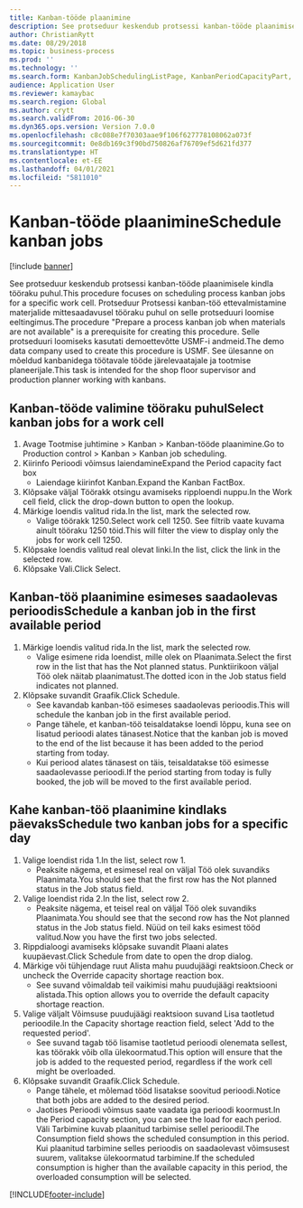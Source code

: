 ```yaml
---
title: Kanban-tööde plaanimine
description: See protseduur keskendub protsessi kanban-tööde plaanimisele kindla tööraku puhul.
author: ChristianRytt
ms.date: 08/29/2018
ms.topic: business-process
ms.prod: ''
ms.technology: ''
ms.search.form: KanbanJobSchedulingListPage, KanbanPeriodCapacityPart, SysLookupMultiSelectGrid, KanbanBoardScheduleJobForward
audience: Application User
ms.reviewer: kamaybac
ms.search.region: Global
ms.author: crytt
ms.search.validFrom: 2016-06-30
ms.dyn365.ops.version: Version 7.0.0
ms.openlocfilehash: c8c088e7f70303aae9f106f627778108062a073f
ms.sourcegitcommit: 0e8db169c3f90bd750826af76709ef5d621fd377
ms.translationtype: HT
ms.contentlocale: et-EE
ms.lasthandoff: 04/01/2021
ms.locfileid: "5811010"
---
```

# <a name="schedule-kanban-jobs"></a><span data-ttu-id="b3ba8-103">Kanban-tööde plaanimine</span><span class="sxs-lookup"><span data-stu-id="b3ba8-103">Schedule kanban jobs</span></span>

[!include [banner](../../includes/banner.md)]

<span data-ttu-id="b3ba8-104">See protseduur keskendub protsessi kanban-tööde plaanimisele kindla tööraku puhul.</span><span class="sxs-lookup"><span data-stu-id="b3ba8-104">This procedure focuses on scheduling process kanban jobs for a specific work cell.</span></span> <span data-ttu-id="b3ba8-105">Protseduur Protsessi kanban-töö ettevalmistamine materjalide mittesaadavusel tööraku puhul on selle protseduuri loomise eeltingimus.</span><span class="sxs-lookup"><span data-stu-id="b3ba8-105">The procedure "Prepare a process kanban job when materials are not available" is a prerequisite for creating this procedure.</span></span> <span data-ttu-id="b3ba8-106">Selle protseduuri loomiseks kasutati demoettevõtte USMF-i andmeid.</span><span class="sxs-lookup"><span data-stu-id="b3ba8-106">The demo data company used to create this procedure is USMF.</span></span> <span data-ttu-id="b3ba8-107">See ülesanne on mõeldud kanbanidega töötavale tööde järelevaatajale ja tootmise planeerijale.</span><span class="sxs-lookup"><span data-stu-id="b3ba8-107">This task is intended for the shop floor supervisor and production planner working with kanbans.</span></span>


## <a name="select-kanban-jobs-for-a-work-cell"></a><span data-ttu-id="b3ba8-108">Kanban-tööde valimine tööraku puhul</span><span class="sxs-lookup"><span data-stu-id="b3ba8-108">Select kanban jobs for a work cell</span></span>
1. <span data-ttu-id="b3ba8-109">Avage Tootmise juhtimine > Kanban > Kanban-tööde plaanimine.</span><span class="sxs-lookup"><span data-stu-id="b3ba8-109">Go to Production control > Kanban > Kanban job scheduling.</span></span>
2. <span data-ttu-id="b3ba8-110">Kiirinfo Perioodi võimsus laiendamine</span><span class="sxs-lookup"><span data-stu-id="b3ba8-110">Expand the Period capacity fact box</span></span>
    * <span data-ttu-id="b3ba8-111">Laiendage kiirinfot Kanban.</span><span class="sxs-lookup"><span data-stu-id="b3ba8-111">Expand the Kanban FactBox.</span></span>  
3. <span data-ttu-id="b3ba8-112">Klõpsake väljal Töörakk otsingu avamiseks ripploendi nuppu.</span><span class="sxs-lookup"><span data-stu-id="b3ba8-112">In the Work cell field, click the drop-down button to open the lookup.</span></span>
4. <span data-ttu-id="b3ba8-113">Märkige loendis valitud rida.</span><span class="sxs-lookup"><span data-stu-id="b3ba8-113">In the list, mark the selected row.</span></span>
    * <span data-ttu-id="b3ba8-114">Valige töörakk 1250.</span><span class="sxs-lookup"><span data-stu-id="b3ba8-114">Select work cell 1250.</span></span> <span data-ttu-id="b3ba8-115">See filtrib vaate kuvama ainult tööraku 1250 töid.</span><span class="sxs-lookup"><span data-stu-id="b3ba8-115">This will filter the view to display only the jobs for work cell 1250.</span></span>  
5. <span data-ttu-id="b3ba8-116">Klõpsake loendis valitud real olevat linki.</span><span class="sxs-lookup"><span data-stu-id="b3ba8-116">In the list, click the link in the selected row.</span></span>
6. <span data-ttu-id="b3ba8-117">Klõpsake Vali.</span><span class="sxs-lookup"><span data-stu-id="b3ba8-117">Click Select.</span></span>

## <a name="schedule-a-kanban-job-in-the-first-available-period"></a><span data-ttu-id="b3ba8-118">Kanban-töö plaanimine esimeses saadaolevas perioodis</span><span class="sxs-lookup"><span data-stu-id="b3ba8-118">Schedule a kanban job in the first available period</span></span>
1. <span data-ttu-id="b3ba8-119">Märkige loendis valitud rida.</span><span class="sxs-lookup"><span data-stu-id="b3ba8-119">In the list, mark the selected row.</span></span>
    * <span data-ttu-id="b3ba8-120">Valige esimene rida loendist, mille olek on Plaanimata.</span><span class="sxs-lookup"><span data-stu-id="b3ba8-120">Select the first row in the list that has the Not planned status.</span></span> <span data-ttu-id="b3ba8-121">Punktiirikoon väljal Töö olek näitab plaanimatust.</span><span class="sxs-lookup"><span data-stu-id="b3ba8-121">The dotted icon in the Job status field indicates not planned.</span></span>  
2. <span data-ttu-id="b3ba8-122">Klõpsake suvandit Graafik.</span><span class="sxs-lookup"><span data-stu-id="b3ba8-122">Click Schedule.</span></span>
    * <span data-ttu-id="b3ba8-123">See kavandab kanban-töö esimeses saadaolevas perioodis.</span><span class="sxs-lookup"><span data-stu-id="b3ba8-123">This will schedule the kanban job in the first available period.</span></span>  
    * <span data-ttu-id="b3ba8-124">Pange tähele, et kanban-töö teisaldatakse loendi lõppu, kuna see on lisatud perioodi alates tänasest.</span><span class="sxs-lookup"><span data-stu-id="b3ba8-124">Notice that the kanban job is moved to the end of the list because it has been added to the period starting from today.</span></span>  
    * <span data-ttu-id="b3ba8-125">Kui periood alates tänasest on täis, teisaldatakse töö esimesse saadaolevasse perioodi.</span><span class="sxs-lookup"><span data-stu-id="b3ba8-125">If the period starting from today is fully booked, the job will be moved to the first available period.</span></span>  

## <a name="schedule-two-kanban-jobs-for-a-specific-day"></a><span data-ttu-id="b3ba8-126">Kahe kanban-töö plaanimine kindlaks päevaks</span><span class="sxs-lookup"><span data-stu-id="b3ba8-126">Schedule two kanban jobs for a specific day</span></span>
1. <span data-ttu-id="b3ba8-127">Valige loendist rida 1.</span><span class="sxs-lookup"><span data-stu-id="b3ba8-127">In the list, select row 1.</span></span>
    * <span data-ttu-id="b3ba8-128">Peaksite nägema, et esimesel real on väljal Töö olek suvandiks Plaanimata.</span><span class="sxs-lookup"><span data-stu-id="b3ba8-128">You should see that the first row has the Not planned status in the Job status field.</span></span>  
2. <span data-ttu-id="b3ba8-129">Valige loendist rida 2.</span><span class="sxs-lookup"><span data-stu-id="b3ba8-129">In the list, select row 2.</span></span>
    * <span data-ttu-id="b3ba8-130">Peaksite nägema, et teisel real on väljal Töö olek suvandiks Plaanimata.</span><span class="sxs-lookup"><span data-stu-id="b3ba8-130">You should see that the second row has the Not planned status in the Job status field.</span></span> <span data-ttu-id="b3ba8-131">Nüüd on teil kaks esimest tööd valitud.</span><span class="sxs-lookup"><span data-stu-id="b3ba8-131">Now you have the first two jobs selected.</span></span>  
3. <span data-ttu-id="b3ba8-132">Rippdialoogi avamiseks klõpsake suvandit Plaani alates kuupäevast.</span><span class="sxs-lookup"><span data-stu-id="b3ba8-132">Click Schedule from date to open the drop dialog.</span></span>
4. <span data-ttu-id="b3ba8-133">Märkige või tühjendage ruut Alista mahu puudujäägi reaktsioon.</span><span class="sxs-lookup"><span data-stu-id="b3ba8-133">Check or uncheck the Override capacity shortage reaction box.</span></span>
    * <span data-ttu-id="b3ba8-134">See suvand võimaldab teil vaikimisi mahu puudujäägi reaktsiooni alistada.</span><span class="sxs-lookup"><span data-stu-id="b3ba8-134">This option allows you to override the default capacity shortage reaction.</span></span>  
5. <span data-ttu-id="b3ba8-135">Valige väljalt Võimsuse puudujäägi reaktsioon suvand Lisa taotletud perioodile.</span><span class="sxs-lookup"><span data-stu-id="b3ba8-135">In the Capacity shortage reaction field, select 'Add to the requested period'.</span></span>
    * <span data-ttu-id="b3ba8-136">See suvand tagab töö lisamise taotletud perioodi olenemata sellest, kas töörakk võib olla ülekoormatud.</span><span class="sxs-lookup"><span data-stu-id="b3ba8-136">This option will ensure that the job is added to the requested period, regardless if the work cell might be overloaded.</span></span>  
6. <span data-ttu-id="b3ba8-137">Klõpsake suvandit Graafik.</span><span class="sxs-lookup"><span data-stu-id="b3ba8-137">Click Schedule.</span></span>
    * <span data-ttu-id="b3ba8-138">Pange tähele, et mõlemad tööd lisatakse soovitud perioodi.</span><span class="sxs-lookup"><span data-stu-id="b3ba8-138">Notice that both jobs are added to the desired period.</span></span>  
    * <span data-ttu-id="b3ba8-139">Jaotises Perioodi võimsus saate vaadata iga perioodi koormust.</span><span class="sxs-lookup"><span data-stu-id="b3ba8-139">In the Period capacity section, you can see the load for each period.</span></span> <span data-ttu-id="b3ba8-140">Väli Tarbimine kuvab plaanitud tarbimise sellel perioodil.</span><span class="sxs-lookup"><span data-stu-id="b3ba8-140">The Consumption field shows the scheduled consumption in this period.</span></span> <span data-ttu-id="b3ba8-141">Kui plaanitud tarbimine selles perioodis on saadaolevast võimsusest suurem, valitakse ülekoormatud tarbimine.</span><span class="sxs-lookup"><span data-stu-id="b3ba8-141">If the scheduled consumption is higher than the available capacity in this period, the overloaded consumption will be selected.</span></span>  



[!INCLUDE[footer-include](../../../includes/footer-banner.md)]
